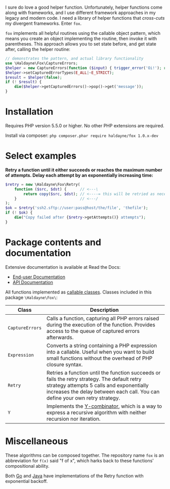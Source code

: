 
I sure do love a good helper function. Unfortunately, helper functions come
along with frameworks, and I use different framework approaches in my legacy
and modern code. I need a library of helper functions that *cross-cuts* my
divergent frameworks. Enter `fox`.

`fox` implements all helpful routines using the callable object pattern, which
means you create an object implementing the routine, then invoke it with
parentheses. This approach allows you to set state before, and get state after,
calling the helper routine:

```php
// demonstrates the pattern, and actual library functionality
use \Haldayne\Fox\CaptureErrors;
$helper = new CaptureErrors(function ($input) { trigger_error('Oi!'); return $input; });
$helper->setCapturedErrorTypes(E_ALL|~E_STRICT);
$result = $helper(false);
if (! $result) {
    die($helper->getCapturedErrors()->pop()->get('message'));
}
```


# Installation

Requires PHP version 5.5.0 or higher.  No other PHP extensions are required.

Install via composer: `php composer.phar require haldayne/fox 1.0.x-dev`


# Select examples

**Retry a function until it either succeeds or reaches the maximum number of
attempts. Delay each attempt by an exponentially increasing time:**

```php
$retry = new \Haldayne\Fox\Retry(
    function ($src, $dst) {      // <---\
        return copy($src, $dst); // <----= this will be retried as necessary
    }                            // <---/
);
$ok = $retry('ssh2.sftp://user:pass@host/the/file', 'thefile');
if (! $ok) {
    die("Copy failed after {$retry->getAttempts()} attempts");
}
```


# Package contents and documentation

Extensive documentation is available at Read the Docs:

* [End-user Documentation][pack1]
* [API Documentation][pack2]

All functions implemented as [callable classes][pack3]. Classes included in
this package `\Haldayne\Fox\`:

| Class | Description |
|-------|-------------|
| `CaptureErrors` | Calls a function, capturing all PHP errors raised during the execution of the function. Provides access to the queue of captured errors afterwards. |
| `Expression` | Converts a string containing a PHP expression into a callable. Useful when you want to build small functions without the overhead of PHP closure syntax. |
| `Retry` | Retries a function until the function succeeds or fails the retry strategy. The default retry strategy attempts 5 calls and exponentially increases the delay between each call. You can define your own retry strategy. |
| `Y` | Implements the [Y-combinator][pack4], which is a way to express a recursive algorithm with neither recursion nor iteration. |

[pack1]: http://haldayne-docs.rtfd.org/
[pack2]: http://haldayne.github.io/documentation/api/
[pack3]: http://php.net/manual/en/language.oop5.magic.php#object.invoke 
[pack4]: http://matt.might.net/articles/implementation-of-recursive-fixed-point-y-combinator-in-javascript-for-memoization/


# Miscellaneous

These algorithms can be composed together. The repository name `fox` is an
abbreviation for `f(x)` said "f of x", which harks back to these functions'
compositional ability.

Both [Go][misc1] and [Java][misc2] have implementations of the Retry function
with exponential backoff.

[misc1]: https://github.com/cenkalti/backoff
[misc2]: https://github.com/google/google-http-java-client
